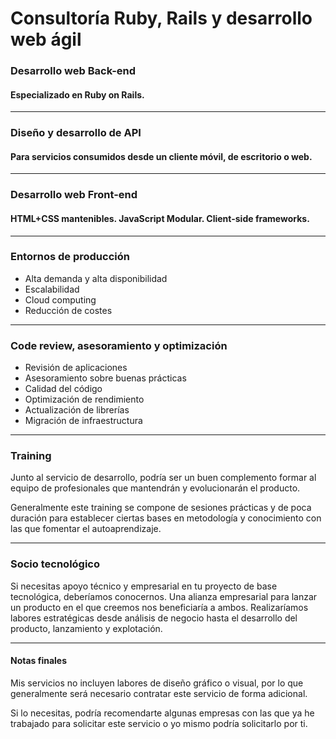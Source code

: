 # Consultoría Ruby, Rails y desarrollo web ágil

### Desarrollo web Back-end

#### Especializado en Ruby on Rails.

* * *

### Diseño y desarrollo de API

#### Para servicios consumidos desde un cliente móvil, de escritorio o web.

* * *

### Desarrollo web Front-end

#### HTML+CSS mantenibles. JavaScript Modular. Client-side frameworks.

* * *

### Entornos de producción

* Alta demanda y alta disponibilidad
* Escalabilidad
* Cloud computing
* Reducción de costes

* * *

### Code review, asesoramiento y optimización

* Revisión de aplicaciones
* Asesoramiento sobre buenas prácticas
* Calidad del código
* Optimización de rendimiento
* Actualización de librerías
* Migración de infraestructura

* * *

### Training

Junto al servicio de desarrollo, podría ser un buen complemento
formar al equipo de profesionales que mantendrán y evolucionarán el
producto.

Generalmente este training se compone de sesiones prácticas y de poca
duración para establecer ciertas bases en metodología y conocimiento con
las que fomentar el autoaprendizaje.

* * *

### Socio tecnológico

Si necesitas apoyo técnico y empresarial en tu proyecto de base
tecnológica, deberíamos conocernos. Una alianza empresarial para lanzar
un producto en el que creemos nos beneficiaría a ambos. Realizaríamos
labores estratégicas desde análisis de negocio hasta el desarrollo
del producto, lanzamiento y explotación.

* * *

#### Notas finales

Mis servicios no incluyen labores de diseño gráfico o visual, por lo que
generalmente será necesario contratar este servicio de forma adicional.

Si lo necesitas, podría recomendarte algunas empresas con las que ya
he trabajado para solicitar este servicio o yo mismo podría solicitarlo
por ti.
